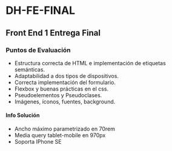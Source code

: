 # DH-FE-FINAL

## Front End 1 Entrega Final

### Puntos de Evaluación
- Estructura correcta de HTML e implementación de etiquetas semánticas.
- Adaptabilidad a dos tipos de dispositivos.
- Correcta implementación del formulario.
- Flexbox y buenas prácticas en el css.
- Pseudoelementos y Pseudoclases.
- Imágenes, íconos, fuentes, background.

#### Info Solución
- Ancho máximo parametrizado en 70rem
- Media query tablet-mobile en 970px
- Soporta IPhone SE
